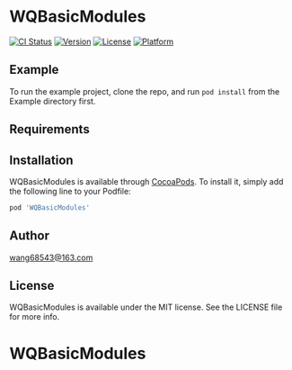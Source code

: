 # WQBasicModules

[![CI Status](http://img.shields.io/travis/tangtangmang@163.com/WQBasicModules.svg?style=flat)](https://travis-ci.org/tangtangmang@163.com/WQBasicModules)
[![Version](https://img.shields.io/cocoapods/v/WQBasicModules.svg?style=flat)](http://cocoapods.org/pods/WQBasicModules)
[![License](https://img.shields.io/cocoapods/l/WQBasicModules.svg?style=flat)](http://cocoapods.org/pods/WQBasicModules)
[![Platform](https://img.shields.io/cocoapods/p/WQBasicModules.svg?style=flat)](http://cocoapods.org/pods/WQBasicModules)

## Example

To run the example project, clone the repo, and run `pod install` from the Example directory first.

## Requirements

## Installation

WQBasicModules is available through [CocoaPods](http://cocoapods.org). To install
it, simply add the following line to your Podfile:

```ruby
pod 'WQBasicModules'
```

## Author
 wang68543@163.com

## License

WQBasicModules is available under the MIT license. See the LICENSE file for more info.
# WQBasicModules
